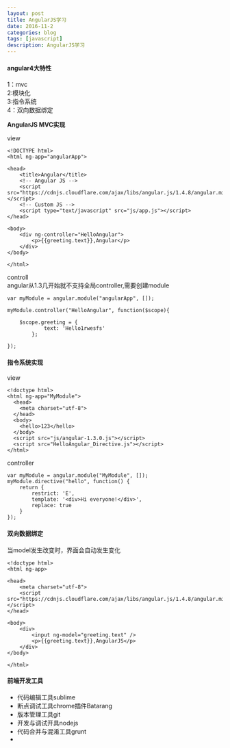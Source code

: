 ```yaml
---
layout: post
title: AngularJS学习
date: 2016-11-2
categories: blog
tags: [javascript]
description: AngularJS学习
---
```


#### angular4大特性    

1：mvc      
2:模块化    
3:指令系统     
4：双向数据绑定

**AngularJS MVC实现**     

view

```
<!DOCTYPE html>
<html ng-app="angularApp">

<head>
    <title>Angular</title>
    <!-- Angular JS -->
    <script src="https://cdnjs.cloudflare.com/ajax/libs/angular.js/1.4.8/angular.min.js"></script>
    <!-- Custom JS -->
    <script type="text/javascript" src="js/app.js"></script>
</head>

<body>
    <div ng-controller="HelloAngular">
        <p>{{greeting.text}},Angular</p>
    </div>
</body>

</html>
```

controll       
angular从1.3几开始就不支持全局controller,需要创建module


```
var myModule = angular.module("angularApp", []);

myModule.controller("HelloAngular", function($scope){

    $scope.greeting = {
            text: 'Hello1rwesfs'
        };

});
```

#### 指令系统实现

view

```
<!doctype html>
<html ng-app="MyModule">
  <head>
    <meta charset="utf-8">
  </head>
  <body>
    <hello>123</hello>
  </body>
  <script src="js/angular-1.3.0.js"></script>
  <script src="HelloAngular_Directive.js"></script>
</html>
```

controller

```
var myModule = angular.module("MyModule", []);
myModule.directive("hello", function() {
    return {
        restrict: 'E',
        template: '<div>Hi everyone!</div>',
        replace: true
    }
});
```


#### 双向数据绑定

当model发生改变时，界面会自动发生变化

```
<!doctype html>
<html ng-app>

<head>
    <meta charset="utf-8">
    <script src="https://cdnjs.cloudflare.com/ajax/libs/angular.js/1.4.8/angular.min.js"></script>
</head>

<body>
    <div>
        <input ng-model="greeting.text" />
        <p>{{greeting.text}},AngularJS</p>
    </div>
</body>

</html>
```


#### 前端开发工具        

- 代码编辑工具sublime      
- 断点调试工具chrome插件Batarang
- 版本管理工具git
- 开发与调试开具nodejs
- 代码合并与混淆工具grunt      
- 


















